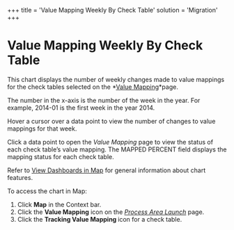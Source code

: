 +++
title = 'Value Mapping Weekly By Check Table'
solution = 'Migration'
+++

# Value Mapping Weekly By Check Table

This chart displays the number of weekly changes made to value mappings
for the check tables selected on the *[Value
Mapping](../Page_Desc/Value_Mapping)*page.

The number in the x-axis is the number of the week in the year. For
example, 2014-01 is the first week in the year 2014.

Hover a cursor over a data point to view the number of changes to value
mappings for that week.

Click a data point to open the *Value Mapping* page to view the status
of each check table’s value mapping. The MAPPED PERCENT field displays
the mapping status for each check table.

Refer to [View Dashboards in Map](View_Dashboards_in_Map) for
general information about chart features.

To access the chart in Map:

1.  Click <span style="font-weight: bold;">Map</span> in the Context
    bar.
2.  Click the <span style="font-weight: bold;">Value Mapping</span> icon
    on the *[Process Area
    Launch](../Page_Desc/Process_Area_Launch_map)* page.
3.  Click the <span style="font-weight: bold;">Tracking Value Mapping
    </span>icon for a check table.
